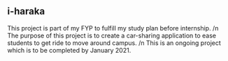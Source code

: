 ## i-haraka

This project is part of my FYP to fulfill my study plan before internship. /n
The purpose of this project is to create a car-sharing application to ease students to get ride to move around campus. /n
This is an ongoing project which is to be completed by January 2021. 
